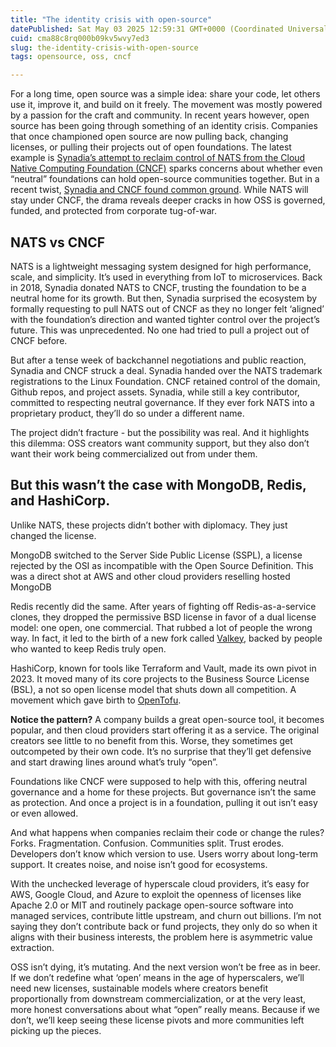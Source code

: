 ```yaml
---
title: "The identity crisis with open-source"
datePublished: Sat May 03 2025 12:59:31 GMT+0000 (Coordinated Universal Time)
cuid: cma88c8rq000b09kv5wvy7ed3
slug: the-identity-crisis-with-open-source
tags: opensource, oss, cncf

---
```


For a long time, open source was a simple idea: share your code, let others use it, improve it, and build on it freely. The movement was mostly powered by a passion for the craft and community. In recent years however, open source has been going through something of an identity crisis. Companies that once championed open source are now pulling back, changing licenses, or pulling their projects out of open foundations. The latest example is [Synadia’s attempt to reclaim control of NATS from the Cloud Native Computing Foundation (CNCF)](https://thenewstack.io/synadia-attempts-to-reclaim-nats-back-from-cncf/) sparks concerns about whether even “neutral” foundations can hold open-source communities together. But in a recent twist, [Synadia and CNCF found common ground](https://www.synadia.com/blog/synadia-response-to-cncf). While NATS will stay under CNCF, the drama reveals deeper cracks in how OSS is governed, funded, and protected from corporate tug-of-war.

## NATS vs CNCF

NATS is a lightweight messaging system designed for high performance, scale, and simplicity. It’s used in everything from IoT to microservices. Back in 2018, Synadia donated NATS to CNCF, trusting the foundation to be a neutral home for its growth. But then, Synadia surprised the ecosystem by formally requesting to pull NATS out of CNCF as they no longer felt ‘aligned’ with the foundation’s direction and wanted tighter control over the project’s future. This was unprecedented. No one had tried to pull a project out of CNCF before.

But after a tense week of backchannel negotiations and public reaction, Synadia and CNCF struck a deal. Synadia handed over the NATS trademark registrations to the Linux Foundation. CNCF retained control of the domain, Github repos, and project assets. Synadia, while still a key contributor, committed to respecting neutral governance. If they ever fork NATS into a proprietary product, they’ll do so under a different name.

The project didn’t fracture - but the possibility was real. And it highlights this dilemma: OSS creators want community support, but they also don’t want their work being commercialized out from under them.

## But this wasn’t the case with MongoDB, Redis, and HashiCorp.

Unlike NATS, these projects didn’t bother with diplomacy. They just changed the license.

MongoDB switched to the Server Side Public License (SSPL), a license rejected by the OSI as incompatible with the Open Source Definition. This was a direct shot at AWS and other cloud providers reselling hosted MongoDB

Redis recently did the same. After years of fighting off Redis-as-a-service clones, they dropped the permissive BSD license in favor of a dual license model: one open, one commercial. That rubbed a lot of people the wrong way. In fact, it led to the birth of a new fork called [Valkey](https://valkey.io/), backed by people who wanted to keep Redis truly open.

HashiCorp, known for tools like Terraform and Vault, made its own pivot in 2023. It moved many of its core projects to the Business Source License (BSL), a not so open license model that shuts down all competition. A movement which gave birth to [OpenTofu](https://opentofu.org/).

**Notice the pattern?** A company builds a great open-source tool, it becomes popular, and then cloud providers start offering it as a service. The original creators see little to no benefit from this. Worse, they sometimes get outcompeted by their own code. It’s no surprise that they’ll get defensive and start drawing lines around what’s truly “open”.

Foundations like CNCF were supposed to help with this, offering neutral governance and a home for these projects. But governance isn’t the same as protection. And once a project is in a foundation, pulling it out isn’t easy or even allowed.

And what happens when companies reclaim their code or change the rules? Forks. Fragmentation. Confusion. Communities split. Trust erodes. Developers don’t know which version to use. Users worry about long-term support. It creates noise, and noise isn’t good for ecosystems.

With the unchecked leverage of hyperscale cloud providers, it’s easy for AWS, Google Cloud, and Azure to exploit the openness of licenses like Apache 2.0 or MIT and routinely package open-source software into managed services, contribute little upstream, and churn out billions. I’m not saying they don’t contribute back or fund projects, they only do so when it aligns with their business interests, the problem here is asymmetric value extraction.

OSS isn’t dying, it’s mutating. And the next version won’t be free as in beer. If we don’t redefine what ‘open’ means in the age of hyperscalers, we’ll need new licenses, sustainable models where creators benefit proportionally from downstream commercialization, or at the very least, more honest conversations about what “open” really means. Because if we don’t, we’ll keep seeing these license pivots and more communities left picking up the pieces.